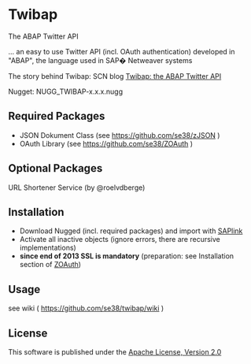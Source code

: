 # Twibap
The ABAP Twitter API

... an easy to use Twitter API (incl. OAuth authentication) developed in "ABAP", the language used in SAP� Netweaver systems

The story behind Twibap: SCN blog [Twibap: the ABAP Twitter API]( http://scn.sap.com/community/abap/connectivity/blog/2010/08/12/twibap-the-abap-twitter-api)
 
Nugget: NUGG_TWIBAP-x.x.x.nugg
 
## Required Packages
* JSON Dokument Class (see https://github.com/se38/zJSON )
* OAuth Library (see https://github.com/se38/ZOAuth )
 
## Optional Packages
URL Shortener Service (by @roelvdberge)
 
## Installation
* Download Nugged (incl. required packages) and import with [SAPlink](http://www.saplink.org)
* Activate all inactive objects (ignore errors, there are recursive implementations)
* **since end of 2013 SSL is mandatory** (preparation: see Installation section of [ZOAuth](https://github.com/se38/ZOAuth))

## Usage
see wiki ( https://github.com/se38/twibap/wiki )

## License
This software is published under the [Apache License, Version 2.0](http://www.apache.org/licenses/LICENSE-2.0.html)

